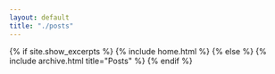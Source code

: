 ```yaml
---
layout: default
title: "./posts"
---
```


{% if site.show_excerpts %}
  {% include home.html %}
{% else %}
  {% include archive.html title="Posts" %}
{% endif %}
